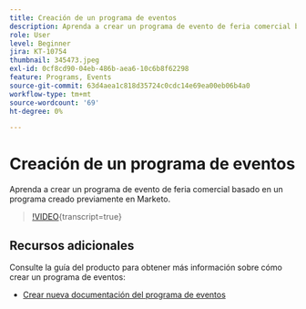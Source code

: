 ```yaml
---
title: Creación de un programa de eventos
description: Aprenda a crear un programa de evento de feria comercial basado en un programa creado previamente en Marketo.
role: User
level: Beginner
jira: KT-10754
thumbnail: 345473.jpeg
exl-id: 0cf8cd90-04eb-486b-aea6-10c6b8f62298
feature: Programs, Events
source-git-commit: 63d4aea1c818d35724c0cdc14e69ea00eb06b4a0
workflow-type: tm+mt
source-wordcount: '69'
ht-degree: 0%

---
```


# Creación de un programa de eventos

Aprenda a crear un programa de evento de feria comercial basado en un programa creado previamente en Marketo.

>[!VIDEO](https://video.tv.adobe.com/v/345473/?quality=12&learn=on){transcript=true}

## Recursos adicionales

Consulte la guía del producto para obtener más información sobre cómo crear un programa de eventos:

* [Crear nueva documentación del programa de eventos](https://experienceleague.adobe.com/docs/marketo/using/product-docs/demand-generation/events/understanding-events/create-a-new-event-program.html?lang=en)
